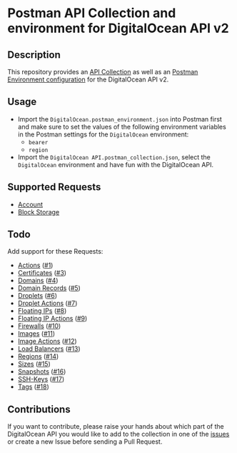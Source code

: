 # Postman API Collection and environment for DigitalOcean API v2

## Description
This repository provides an [API Collection](DigitalOcean%20API.postman_collection.json) as well as an [Postman Environment configuration](DigitalOcean.postman_environment.json) for the DigitalOcean API v2.

## Usage
* Import the `DigitalOcean.postman_environment.json` into Postman first and make sure to set the values of the following environment variables in the Postman settings for the `DigitalOcean` environment:
  - `bearer`
  - `region`
* Import the `DigitalOcean API.postman_collection.json`, select the `DigitalOcean` environment and have fun with the DigitalOcean API.

## Supported Requests
* [Account](https://developers.digitalocean.com/documentation/v2/#account)
* [Block Storage](https://developers.digitalocean.com/documentation/v2/#block-storage)

## Todo
Add support for these Requests:
* [Actions](https://developers.digitalocean.com/documentation/v2/#actions) ([#1](https://github.com/PDMLab/digitalocean-api-postman/issues/1))
* [Certificates](https://developers.digitalocean.com/documentation/v2/#certificates) ([#3](https://github.com/PDMLab/digitalocean-api-postman/issues/3))
* [Domains](https://developers.digitalocean.com/documentation/v2/#domains) ([#4](https://github.com/PDMLab/digitalocean-api-postman/issues/4))
* [Domain Records](https://developers.digitalocean.com/documentation/v2/#domain-records) ([#5](https://github.com/PDMLab/digitalocean-api-postman/issues/5))
* [Droplets](https://developers.digitalocean.com/documentation/v2/#droplets) ([#6](https://github.com/PDMLab/digitalocean-api-postman/issues/6))
* [Droplet Actions](https://developers.digitalocean.com/documentation/v2/#droplet-actions) ([#7](https://github.com/PDMLab/digitalocean-api-postman/issues/7))
* [Floating IPs](https://developers.digitalocean.com/documentation/v2/#floating-ips) ([#8](https://github.com/PDMLab/digitalocean-api-postman/issues/8))
* [Floating IP Actions](https://developers.digitalocean.com/documentation/v2/#floating-ip-actions) ([#9](https://github.com/PDMLab/digitalocean-api-postman/issues/9))
* [Firewalls](https://developers.digitalocean.com/documentation/v2/#firewalls) ([#10](https://github.com/PDMLab/digitalocean-api-postman/issues/10))
* [Images](https://developers.digitalocean.com/documentation/v2/#images) ([#11](https://github.com/PDMLab/digitalocean-api-postman/issues/11))
* [Image Actions](https://developers.digitalocean.com/documentation/v2/#image-actions) ([#12](https://github.com/PDMLab/digitalocean-api-postman/issues/12))
* [Load Balancers](https://developers.digitalocean.com/documentation/v2/#load-balancers) ([#13](https://github.com/PDMLab/digitalocean-api-postman/issues/13))
* [Regions](https://developers.digitalocean.com/documentation/v2/#regions) ([#14](https://github.com/PDMLab/digitalocean-api-postman/issues/14))
* [Sizes](https://developers.digitalocean.com/documentation/v2/#sizes) ([#15](https://github.com/PDMLab/digitalocean-api-postman/issues/15))
* [Snapshots](https://developers.digitalocean.com/documentation/v2/#snapshots) ([#16](https://github.com/PDMLab/digitalocean-api-postman/issues/16))
* [SSH-Keys](https://developers.digitalocean.com/documentation/v2/#ssh-keys) ([#17](https://github.com/PDMLab/digitalocean-api-postman/issues/17))
* [Tags](https://developers.digitalocean.com/documentation/v2/#tags) ([#18](https://github.com/PDMLab/digitalocean-api-postman/issues/18))

## Contributions
If you want to contribute, please raise your hands about which part of the DigitalOcean API you would like to add to the collection in one of the [issues](https://github.com/PDMLab/digitalocean-api-postman/issues) or create a new Issue before sending a Pull Request.
